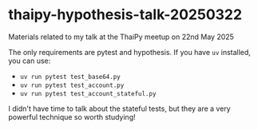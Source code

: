 # thaipy-hypothesis-talk-20250322
Materials related to my talk at the ThaiPy meetup on 22nd May 2025

The only requirements are pytest and hypothesis. If you have `uv` installed, you can use:
* `uv run pytest test_base64.py`
* `uv run pytest test_account.py`
* `uv run pytest test_account_stateful.py`

I didn't have time to talk about the stateful tests, but they are a very powerful technique so worth studying!
